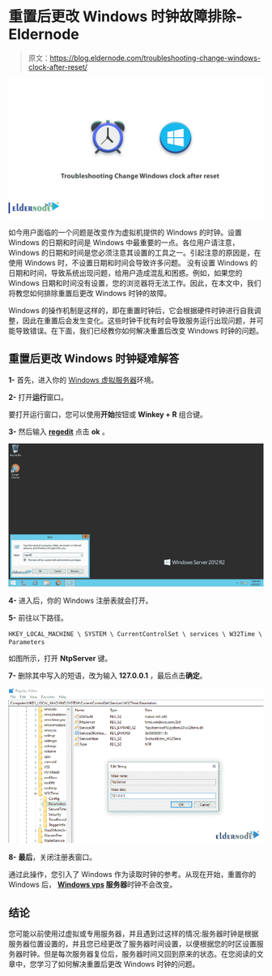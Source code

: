 # 重置后更改 Windows 时钟故障排除- Eldernode

> 原文：<https://blog.eldernode.com/troubleshooting-change-windows-clock-after-reset/>

![Troubleshooting Change Windows clock after reset](img/05d600d5e8f1b3dea60912851f6384ca.png)

如今用户面临的一个问题是改变作为虚拟机提供的 Windows 的时钟。设置 Windows 的日期和时间是 Windows 中最重要的一点。各位用户请注意，Windows 的日期和时间是您必须注意其设置的工具之一。引起注意的原因是，在使用 Windows 时，不设置日期和时间会导致许多问题。
没有设置 Windows 的日期和时间，导致系统出现问题，给用户造成混乱和困惑。例如，如果您的 Windows 日期和时间没有设置，您的浏览器将无法工作。因此，在本文中，我们将教您如何排除重置后更改 Windows 时钟的故障。

Windows 的操作机制是这样的，即在重置时钟后，它会根据硬件时钟进行自我调整，因此在重置后会发生变化。这些时钟干扰有时会导致服务运行出现问题，并可能导致错误。在下面，我们已经教你如何解决重置后改变 Windows 时钟的问题。

## 重置后更改 Windows 时钟疑难解答

**1-** 首先，进入你的 [Windows 虚拟服务器](https://blog.eldernode.com/tag/windows/)环境。

**2-** 打开**运行**窗口。

要打开运行窗口，您可以使用**开始**按钮或 **Winkey + R** 组合键。

**3-** 然后输入 **[regedit](https://en.wikipedia.org/wiki/Windows_Registry)** 点击 **ok** 。

![How to change Windows clock after reset through the registry](img/69d8c7baad8eecb406a8f0b154b5ea55.png)

**4-** 进入后，你的 Windows 注册表就会打开。

**5-** 前往以下路径。

```
HKEY_LOCAL_MACHINE \ SYSTEM \ CurrentControlSet \ services \ W32Time \ Parameters
```

如图所示，打开 **NtpServer** 键。

**7-** 删除其中写入的短语，改为输入 **127.0.0.1** ，最后点击**确定**。

![change parameters value to troubleshooting Change Windows clock after reset](img/ad93369c1114ab7255a350388720e018.png)

**8-** **最后**，关闭注册表窗口。

通过此操作，您引入了 Windows 作为读取时钟的参考。从现在开始，重置你的 Windows 后， **[Windows vps](https://eldernode.com/windows-vps/) 服务器**时钟不会改变。

## 结论

您可能以前使用过虚拟或专用服务器，并且遇到过这样的情况:服务器时钟是根据服务器位置设置的，并且您已经更改了服务器时间设置，以便根据您的时区设置服务器时钟。但是每次服务器复位后，服务器时间又回到原来的状态。在您阅读的文章中，您学习了如何解决重置后更改 Windows 时钟的问题。